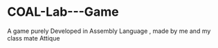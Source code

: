 # COAL-Lab---Game
A game purely Developed in Assembly Language , made by me and my class mate Attique
